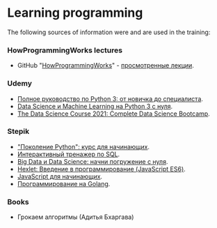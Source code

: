 # Learning programming

The following sources of information were and are used in the training:

### HowProgrammingWorks lectures
+ GitHub "[HowProgrammingWorks](https://github.com/HowProgrammingWorks/Index/blob/master/Courses/Fundamentals.md)" - [просмотренные лекции](./JavaScript/HowProgrammingWorks/README.md).

### Udemy
+ [Полное руководство по Python 3: от новичка до специалиста](https://www.udemy.com/course/bestpython/).
+ [Data Science и Machine Learning на Python 3 с нуля](https://www.udemy.com/course/data-science-python-3/).
+ [The Data Science Course 2021: Complete Data Science Bootcamp](https://www.udemy.com/course/the-data-science-course-complete-data-science-bootcamp/).

### Stepik
+ ["Поколение Python": курс для начинающих](https://stepik.org/58852).
+ [Интерактивный тренажер по SQL](https://stepik.org/63054).
+ [Big Data и Data Science: начни погружение с нуля](https://stepik.org/101687).
+ [Hexlet: Введение в программирование (JavaScript ES6)](https://stepik.org/13929).
+ [JavaScript для начинающих](https://stepik.org/2223).
+ [Программирование на Golang](https://stepik.org/course/54403/).

### Books
+ Грокаем алгоритмы (Адитья Бхаргава)
